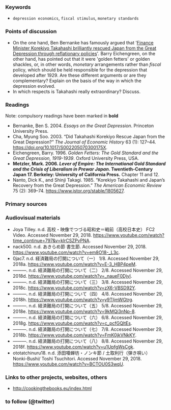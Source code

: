 ### Keywords

* `depression economics`, `fiscal stimulus`, `monetary standards`

### Points of discussion

* On the one hand, Ben Bernanke has famously argued that '[Finance Minister Korekiyo Takahashi brilliantly rescued Japan from the Great Depression through reflationary policies](https://www.bis.org/review/r030606d.pdf)'. Barry Eichengreen, on the other hand, has pointed out that it were 'golden fetters' or golden shackles, or, in other words, *monetary* arrangements rather than *fiscal* policy, which should be held responsible for the depression that developed after 1929. Are these different arguments or are they complementary? Explain on the basis of the way in which the depression evolved.
* In which respects is Takahashi really extraordinary? Discuss.

### Readings
Note: compulsory readings have been marked in **bold**

* Bernanke, Ben S. 2004. *Essays on the Great Depression*. Princeton University Press.
* Cha, Myung Soo. 2003. “Did Takahashi Korekiyo Rescue Japan from the Great Depression?” *The Journal of Economic History* 63 (1): 127–44. https://doi.org/10.1017/S002205070300175X.
* Eichengreen, Barry. 1996. *Golden Fetters: The Gold Standard and the Great Depression, 1919-1939*. Oxford University Press, USA.
* **Metzler, Mark. 2006. *Lever of Empire: The International Gold Standard and the Crisis of Liberalism in Prewar Japan*. Twentieth-Century Japan 17. Berkeley: University of California Press.** Chapter 11 and 12.
* Nanto, Dick K., and Shinji Takagi. 1985. “Korekiyo Takahashi and Japan’s Recovery from the Great Depression.” *The American Economic Review* 75 (2): 369–74. https://www.jstor.org/stable/1805627.


### Primary sources


### Audiovisual materials

* Joya Tilley. n.d. 高校・映像でつづる昭和史＝戦前（高校日本史）  FC2 Video. Accessed November 29, 2018. https://www.youtube.com/watch?time_continue=797&v=klrCSZPvPNA.
* nack500. n.d. あきらめ節 書生節. Accessed November 29, 2018. https://www.youtube.com/watch?v=em8O18-_L3c.
* 0jac7. n.d. 経済難局の打開について（一） 1/8. Accessed November 29, 2018a. https://www.youtube.com/watch?v=E-3_HBP4peM.
* ———. n.d. 経済難局の打開について（二） 2/8. Accessed November 29, 2018d. https://www.youtube.com/watch?v=_naueF0DjyI.
* ———. n.d. 経済難局の打開について（三） 3/8. Accessed November 29, 2018c. https://www.youtube.com/watch?v=zX6-VBSD92Y.
* ———. n.d. 経済難局の打開について（四） 4/8. Accessed November 29, 2018h. https://www.youtube.com/watch?v=y9TIjmWGtrg.
* ———. n.d. 経済難局の打開について（五） 5/8. Accessed November 29, 2018e. https://www.youtube.com/watch?v=9kMQi3nNp-8.
* ———. n.d. 経済難局の打開について（六） 6/8. Accessed November 29, 2018g. https://www.youtube.com/watch?v=c_pcfGQltEs.
* ———. n.d. 経済難局の打開について（七） 7/8. Accessed November 29, 2018b. https://www.youtube.com/watch?v=FmK0jkVNkKY.
* ———. n.d. 経済難局の打開について（八） 8/8. Accessed November 29, 2018f. https://www.youtube.com/watch?v=u1UpfgWsCgk.
* ototatchinuru18. n.d. 添田唖蝉坊・ノンキ節  / 土取利行（弾き唄い） Nonki-Bushi/ Toshi Tsuchitori. Accessed November 29, 2018. https://www.youtube.com/watch?v=BCTOU0S3wqU.

### Links to other projects, websites, others

* http://cookingthebooks.eu/index.html

### to follow (@twitter)



